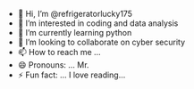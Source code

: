 - 👋 Hi, I’m @refrigeratorlucky175
- 👀 I’m interested in coding and data analysis
- 🌱 I’m currently learning python
- 💞️ I’m looking to collaborate on cyber security
- 📫 How to reach me ...
- 😄 Pronouns: ... Mr.
- ⚡ Fun fact: ... I love reading...

<!---
refrigeratorlucky175/refrigeratorlucky175 is a ✨ special ✨ repository because its `README.md` (this file) appears on your GitHub profile.
You can click the Preview link to take a look at your changes.
--->
